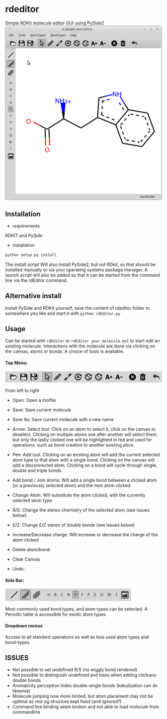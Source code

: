 # rdeditor
Simple RDKit molecule editor GUI using PySide2
![rdeditor, the RDKit molecule editor](./Screenshots/Main_window.png)

## Installation
* requirements

RDKIT and PySide

* installation
```bash
python setup.py install

```

The install script Will also install PySide2, but not RDkit, so that should be installed manually or via your operating systems package manager. A launch script will also be added so that it can be started from the command line via the rdEditor command.

## Alternative install
Install PySide and RDKit yourself, save the content of rdeditor folder to somewhere you like and start it with 
`python rdEditor.py`

## Usage

Can be started with `rdEditor` or `rdEditor your_molecule.mol` to start edit an existing molecule.
Interactions with the molecule are done via clicking on the canvas, atoms or bonds. A choice of tools is available.

#### Top Menu: 
![top menu of rdeditor, the RDKit molecule editor](./Screenshots/Top_Menu.png)

From left to right
* Open: Open a molfile
* Save: Save current molecule
* Save As: Save current molecule with a new name


* Arrow: Select tool. Click on an atom to select it, click on the canvas to deselect. Clicking on multiple atoms one after another will select them, but only the lastly clicked one will be highlighted in red and used for operations, such as bond creation to another existing atom.
* Pen: Add tool. Clicking on an existing atom will add the current selected atom type to that atom with a single bond. Clicking on the canvas will add a disconnected atom. Clicking on a bond will cycle through single, double and triple bonds.
* Add bond / Join atoms: Will add a single bond between a clicked atom (or a previously selected atom) and the next atom clicked.
* Change Atom: Will substitute the atom clicked, with the currently selected atom type
* R/S: Change the stereo chemistry of the selected atom (see issues below)
* E/Z: Change E/Z stereo of double bonds (see issues below)
* Increase/Decrease charge: Will increase or decrease the charge of the atom clicked
* Delete atom/bond: 
* Clear Canvas
* Undo.

#### Side Bar:
![top menu of rdeditor, the RDKit molecule editor](./Screenshots/Side_bar.png)

Most commonly used bond types, and atom types can be selected. A Periodic table is accessible for exotic atom types.

#### Dropdown menus
Access to all standard operations as well as less used atom types and bond-types.


## ISSUES
* Not possible to set undefined R/S (no wiggly bond rendered)
* Not possible to distinguish undefined and trans when editing cis/trans double bonds
* Aromaticity perception hides double-single bonds (kekulization can do likewise)
* Molecule jumping now more limited, but atom placement may not be optimal as rest og structure kept fixed (and ignored?)
* Command line binding seem broken and not able to load molecule from commandline

